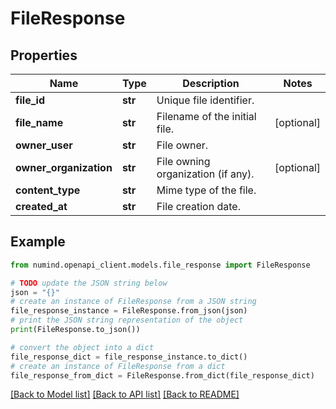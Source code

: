 # FileResponse


## Properties

Name | Type | Description | Notes
------------ | ------------- | ------------- | -------------
**file_id** | **str** | Unique file identifier. | 
**file_name** | **str** | Filename of the initial file. | [optional] 
**owner_user** | **str** | File owner. | 
**owner_organization** | **str** | File owning organization (if any). | [optional] 
**content_type** | **str** | Mime type of the file. | 
**created_at** | **str** | File creation date. | 

## Example

```python
from numind.openapi_client.models.file_response import FileResponse

# TODO update the JSON string below
json = "{}"
# create an instance of FileResponse from a JSON string
file_response_instance = FileResponse.from_json(json)
# print the JSON string representation of the object
print(FileResponse.to_json())

# convert the object into a dict
file_response_dict = file_response_instance.to_dict()
# create an instance of FileResponse from a dict
file_response_from_dict = FileResponse.from_dict(file_response_dict)
```
[[Back to Model list]](../README.md#documentation-for-models) [[Back to API list]](../README.md#documentation-for-api-endpoints) [[Back to README]](../README.md)


